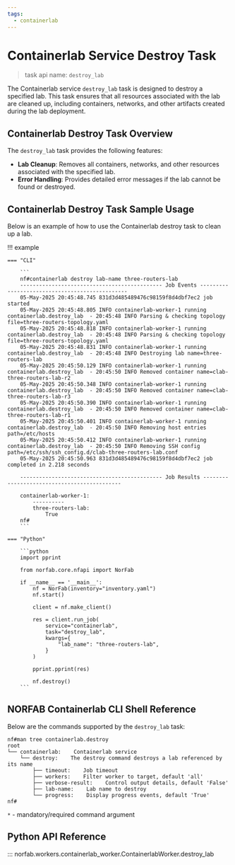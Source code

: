 ```yaml
---
tags:
  - containerlab
---
```


# Containerlab Service Destroy Task

> task api name: `destroy_lab`

The Containerlab service `destroy_lab` task is designed to destroy a specified lab. This task ensures that all resources associated with the lab are cleaned up, including containers, networks, and other artifacts created during the lab deployment.

## Containerlab Destroy Task Overview

The `destroy_lab` task provides the following features:

- **Lab Cleanup**: Removes all containers, networks, and other resources associated with the specified lab.
- **Error Handling**: Provides detailed error messages if the lab cannot be found or destroyed.

## Containerlab Destroy Task Sample Usage

Below is an example of how to use the Containerlab destroy task to clean up a lab.

!!! example

    === "CLI"

        ```
        nf#containerlab destroy lab-name three-routers-lab
        --------------------------------------------- Job Events -----------------------------------------------
        05-May-2025 20:45:48.745 831d3d485489476c98159f8d4dbf7ec2 job started
        05-May-2025 20:45:48.805 INFO containerlab-worker-1 running containerlab.destroy_lab  - 20:45:48 INFO Parsing & checking topology file=three-routers-topology.yaml
        05-May-2025 20:45:48.818 INFO containerlab-worker-1 running containerlab.destroy_lab  - 20:45:48 INFO Parsing & checking topology file=three-routers-topology.yaml
        05-May-2025 20:45:48.831 INFO containerlab-worker-1 running containerlab.destroy_lab  - 20:45:48 INFO Destroying lab name=three-routers-lab
        05-May-2025 20:45:50.129 INFO containerlab-worker-1 running containerlab.destroy_lab  - 20:45:50 INFO Removed container name=clab-three-routers-lab-r2
        05-May-2025 20:45:50.348 INFO containerlab-worker-1 running containerlab.destroy_lab  - 20:45:50 INFO Removed container name=clab-three-routers-lab-r3
        05-May-2025 20:45:50.390 INFO containerlab-worker-1 running containerlab.destroy_lab  - 20:45:50 INFO Removed container name=clab-three-routers-lab-r1
        05-May-2025 20:45:50.401 INFO containerlab-worker-1 running containerlab.destroy_lab  - 20:45:50 INFO Removing host entries path=/etc/hosts
        05-May-2025 20:45:50.412 INFO containerlab-worker-1 running containerlab.destroy_lab  - 20:45:50 INFO Removing SSH config path=/etc/ssh/ssh_config.d/clab-three-routers-lab.conf
        05-May-2025 20:45:50.963 831d3d485489476c98159f8d4dbf7ec2 job completed in 2.218 seconds

        --------------------------------------------- Job Results --------------------------------------------

        containerlab-worker-1:
            ----------
            three-routers-lab:
                True
        nf#
        ```

    === "Python"

        ```python
        import pprint

        from norfab.core.nfapi import NorFab

        if __name__ == '__main__':
            nf = NorFab(inventory="inventory.yaml")
            nf.start()

            client = nf.make_client()

            res = client.run_job(
                service="containerlab",
                task="destroy_lab",
                kwargs={
                    "lab_name": "three-routers-lab",
                }
            )

            pprint.pprint(res)

            nf.destroy()
        ```

## NORFAB Containerlab CLI Shell Reference

Below are the commands supported by the `destroy_lab` task:

```
nf#man tree containerlab.destroy
root
└── containerlab:    Containerlab service
    └── destroy:    The destroy command destroys a lab referenced by its name
        ├── timeout:    Job timeout
        ├── workers:    Filter worker to target, default 'all'
        ├── verbose-result:    Control output details, default 'False'
        ├── lab-name:    Lab name to destroy
        └── progress:    Display progress events, default 'True'
nf#
```

``*`` - mandatory/required command argument

## Python API Reference

::: norfab.workers.containerlab_worker.ContainerlabWorker.destroy_lab